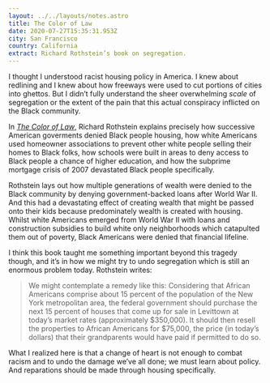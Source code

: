 ```yaml
---
layout: ../../layouts/notes.astro
title: The Color of Law
date: 2020-07-27T15:35:31.953Z
city: San Francisco
country: California
extract: Richard Rothstein’s book on segregation.
---
```


I thought I understood racist housing policy in America. I knew about redlining and I knew about how freeways were used to cut portions of cities into ghettos. But I didn’t fully understand the sheer overwhelming _scale_ of segregation or the extent of the pain that this actual conspiracy inflicted on the Black community.

In [_The Color of Law_](https://bookshop.org/books/the-color-of-law-a-forgotten-history-of-how-our-government-segregated-america/9781631494536), Richard Rothstein explains precisely how successive American goverments denied Black people housing, how white Americans used homeowner associations to prevent other white people selling their homes to Black folks, how schools were built in areas to deny access to Black people a chance of higher education, and how the subprime mortgage crisis of 2007 devastated Black people specifically.

Rothstein lays out how multiple generations of wealth were denied to the Black community by denying government-backed loans after World War II. And this had a devastating effect of creating wealth that might be passed onto their kids because predominately wealth is created with housing. Whilst white Americans emerged from World War II with loans and construction subsidies to build white only neighborhoods which catapulted them out of poverty, Black Americans were denied that financial lifeline.

I think this book taught me something important beyond this tragedy though, and it’s in how we might try to undo segregation which is still an enormous problem today. Rothstein writes:

> We might contemplate a remedy like this: Considering that African Americans comprise about 15 percent of the population of the New York metropolitan area, the federal government should purchase the next 15 percent of houses that come up for sale in Levittown at today’s market rates (approximately $350,000). It should then resell the properties to African Americans for $75,000, the price (in today’s dollars) that their grandparents would have paid if permitted to do so.

What I realized here is that a change of heart is not enough to combat racism and to undo the damage we’ve all done; we must learn about policy. And reparations should be made through housing specifically.
